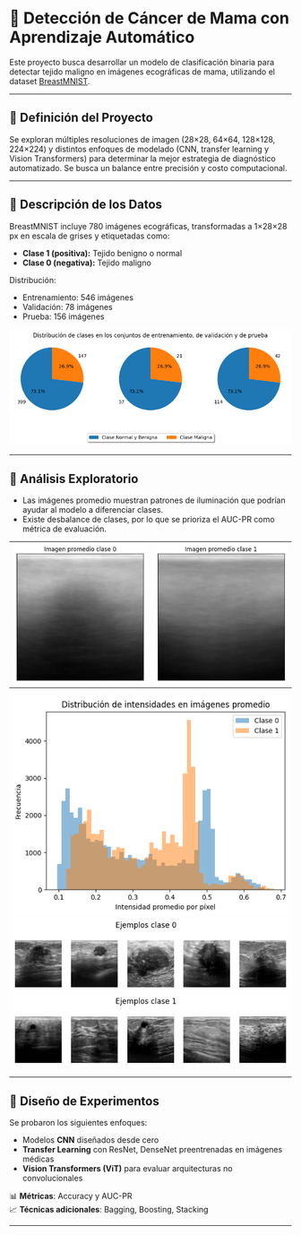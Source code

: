# 🧠 Detección de Cáncer de Mama con Aprendizaje Automático

Este proyecto busca desarrollar un modelo de clasificación binaria para detectar tejido maligno en imágenes ecográficas de mama, utilizando el dataset [BreastMNIST](https://medmnist.com/).

---

## 📌 Definición del Proyecto

Se exploran múltiples resoluciones de imagen (28×28, 64×64, 128×128, 224×224) y distintos enfoques de modelado (CNN, transfer learning y Vision Transformers) para determinar la mejor estrategia de diagnóstico automatizado. Se busca un balance entre precisión y costo computacional.

---

## 🧬 Descripción de los Datos

BreastMNIST incluye 780 imágenes ecográficas, transformadas a 1×28×28 px en escala de grises y etiquetadas como:
- **Clase 1 (positiva):** Tejido benigno o normal
- **Clase 0 (negativa):** Tejido maligno

Distribución:
- Entrenamiento: 546 imágenes  
- Validación: 78 imágenes  
- Prueba: 156 imágenes  

<img src="imgs/distribucion_clases.png"/>

---

## 🔎 Análisis Exploratorio

- Las imágenes promedio muestran patrones de iluminación que podrían ayudar al modelo a diferenciar clases.
- Existe desbalance de clases, por lo que se prioriza el AUC-PR como métrica de evaluación.

<div align="center">

<table>
    <tr>
        <td><img src="imgs/imagen_promedio_0.png" width="350"/></td>
        <td><img src="imgs/imagen_promedio_1.png" width="350"/></td>
    </tr>
</table>

<img src="imgs/distribucion_intensidad.png" width="500"/>

<img src="imgs/ejemplos_0.png" width="500"/>
<img src="imgs/ejemplos_1.png" width="500"/>

</div>

---

## 🧪 Diseño de Experimentos

Se probaron los siguientes enfoques:

- Modelos **CNN** diseñados desde cero
- **Transfer Learning** con ResNet, DenseNet preentrenadas en imágenes médicas
- **Vision Transformers (ViT)** para evaluar arquitecturas no convolucionales

📊 **Métricas**: Accuracy y AUC-PR  
📈 **Técnicas adicionales**: Bagging, Boosting, Stacking

---